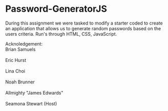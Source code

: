 # Password-GeneratorJS

During this assignment we were tasked to modify a starter coded to create an application that allows us to generate random passwords based on the users criteria. Run's through HTML, CSS, JavaScript.



Acknoledgement:
<br>Brian Samuels <br/>
<br>Eric Hurst <br/>
<br>Lina Choi <br/>
<br>Noah Brunner</br>
<br>Allmighty "James Edwards"</br>
<br>Seamona Stewart (Host)</br>